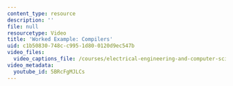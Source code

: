```yaml
---
content_type: resource
description: ''
file: null
resourcetype: Video
title: 'Worked Example: Compilers'
uid: c1b50830-748c-c995-1d80-0120d9ec547b
video_files:
  video_captions_file: /courses/electrical-engineering-and-computer-science/6-004-computation-structures-spring-2017/c11/c11s2/c11s2v6/compilers/5BRcFgMJLCs.vtt
video_metadata:
  youtube_id: 5BRcFgMJLCs
---
```

